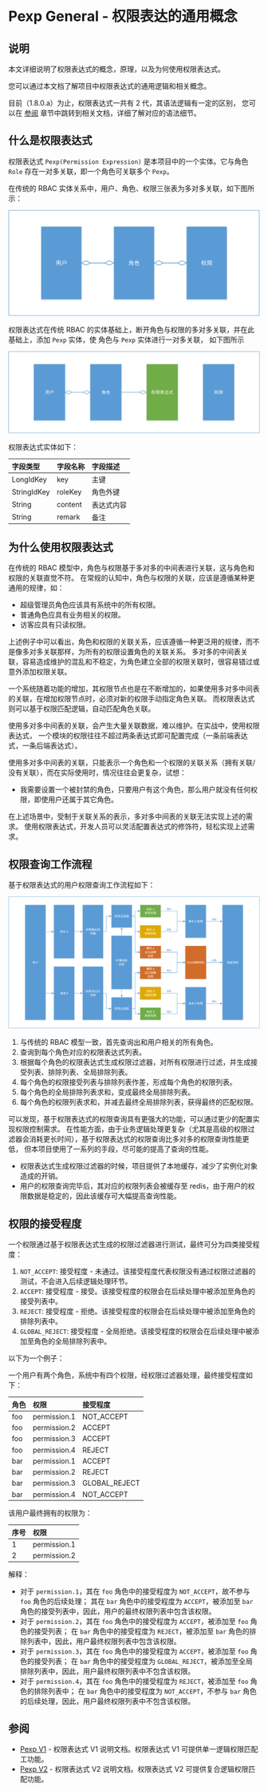 # Pexp General - 权限表达的通用概念

## 说明

本文详细说明了权限表达式的概念，原理，以及为何使用权限表达式。

您可以通过本文档了解项目中权限表达式的通用逻辑和相关概念。

目前（1.8.0.a）为止，权限表达式一共有 2 代，其语法逻辑有一定的区别，
您可以在 [参阅](#参阅) 章节中跳转到相关文档，详细了解对应的语法细节。

## 什么是权限表达式

权限表达式 `Pexp(Permission Expression)` 是本项目中的一个实体。它与角色 `Role` 存在一对多关联，即一个角色可关联多个
`Pexp`。

在传统的 RBAC 实体关系中，用户、角色、权限三张表为多对多关联，如下图所示：

![TraditionalRbacEntityRelationship.png](./images/TraditionalRbacEntityRelationship.png)

权限表达式在传统 RBAC 的实体基础上，断开角色与权限的多对多关联，并在此基础上，添加 `Pexp` 实体，使 角色与 `Pexp` 实体进行一对多关联，
如下图所示

![PexpRbacEntityRelationship.png](./images/PexpRbacEntityRelationship.png)

权限表达式实体如下：

| 字段类型        | 字段名称    | 字段描述  |
|:------------|:--------|:------|
| LongIdKey   | key     | 主键    |
| StringIdKey | roleKey | 角色外键  |
| String      | content | 表达式内容 |
| String      | remark  | 备注    |

## 为什么使用权限表达式

在传统的 RBAC 模型中，角色与权限基于多对多的中间表进行关联，这与角色和权限的关联直觉不符。
在常规的认知中，角色与权限的关联，应该是遵循某种更通用的规律，如：

- 超级管理员角色应该具有系统中的所有权限。
- 普通角色应具有业务相关的权限。
- 访客应具有只读权限。

上述例子中可以看出，角色和权限的关联关系，应该遵循一种更泛用的规律，而不是像多对多关联那样，为所有的权限设置角色的关联关系。
多对多的中间表关联，容易造成维护的混乱和不稳定，为角色建立全部的权限关联时，很容易错过或意外添加权限关联。

一个系统随着功能的增加，其权限节点也是在不断增加的，如果使用多对多中间表的关联，在增加权限节点时，必须对新的权限手动指定角色关联。
而权限表达式则可以基于权限匹配逻辑，自动匹配角色关联。

使用多对多中间表的关联，会产生大量关联数据，难以维护。在实战中，使用权限表达式，
一个模块的权限往往不超过两条表达式即可配置完成（一条前端表达式，一条后端表达式）。

使用多对多中间表的关联，只能表示一个角色和一个权限的关联关系（拥有关联/没有关联），而在实际使用时，情况往往会更复杂，试想：

- 我需要设置一个被封禁的角色，只要用户有这个角色，那么用户就没有任何权限，即使用户还属于其它角色。

在上述场景中，受制于关联关系的表示，多对多中间表的关联无法实现上述的需求。
使用权限表达式，开发人员可以灵活配置表达式的修饰符，轻松实现上述需求。

## 权限查询工作流程

基于权限表达式的用户权限查询工作流程如下：

![PermissionLookupCodeExecutionFlow.png](./images/PermissionLookupCodeExecutionFlow.png)

1. 与传统的 RBAC 模型一致，首先查询出和用户相关的所有角色。
2. 查询到每个角色对应的权限表达式列表。
3. 根据每个角色的权限表达式生成权限过滤器，对所有权限进行过滤，并生成接受列表、排除列表、全局排除列表。
4. 每个角色的权限接受列表与排除列表作差，形成每个角色的权限列表。
5. 每个角色的全局排除列表求和，变成最终全局排除列表。
6. 每个角色的权限列表求和，并减去最终全局排除列表，获得最终的匹配权限。

可以发现，基于权限表达式的权限查询具有更强大的功能，可以通过更少的配置实现权限控制需求。
在性能方面，由于业务逻辑处理更复杂（尤其是高级的权限过滤器会消耗更长时间），基于权限表达式的权限查询比多对多的权限查询性能更低，
但本项目使用了一系列的手段，尽可能的提高了查询的性能。

- 权限表达式生成权限过滤器的时候，项目提供了本地缓存，减少了实例化对象造成的开销。
- 用户的权限查询完毕后，其对应的权限列表会被缓存至 redis，由于用户的权限数据是稳定的，因此该缓存可大幅提高查询性能。

## 权限的接受程度

一个权限通过基于权限表达式生成的权限过滤器进行测试，最终可分为四类接受程度：

1. `NOT_ACCEPT`: 接受程度 - 未通过。该接受程度代表权限没有通过权限过滤器的测试，不会进入后续逻辑处理环节。
2. `ACCEPT`: 接受程度 - 接受。该接受程度的权限会在后续处理中被添加至角色的接受列表中。
3. `REJECT`: 接受程度 - 拒绝。该接受程度的权限会在后续处理中被添加至角色的排除列表中。
4. `GLOBAL_REJECT`: 接受程度 - 全局拒绝。该接受程度的权限会在后续处理中被添加至角色的全局排除列表中。

以下为一个例子：

一个用户有两个角色，系统中有四个权限，经权限过滤器处理，最终接受程度如下：

| 角色  | 权限           | 接受程度          |
|:----|:-------------|:--------------|
| foo | permission.1 | NOT_ACCEPT    |
| foo | permission.2 | ACCEPT        |
| foo | permission.3 | ACCEPT        |
| foo | permission.4 | REJECT        |
| bar | permission.1 | ACCEPT        |
| bar | permission.2 | REJECT        |
| bar | permission.3 | GLOBAL_REJECT |
| bar | permission.4 | NOT_ACCEPT    |

该用户最终拥有的权限为：

| 序号 | 权限           |
|:---|:-------------|
| 1  | permission.1 |
| 2  | permission.2 |

解释：

- 对于 `permission.1`，其在 `foo` 角色中的接受程度为 `NOT_ACCEPT`，故不参与 `foo` 角色的后续处理；
  其在 `bar` 角色中的接受程度为 `ACCEPT`，被添加至 `bar` 角色的接受列表中，因此，用户的最终权限列表中包含该权限。
- 对于 `permission.2`，其在 `foo` 角色中的接受程度为 `ACCEPT`，被添加至 `foo` 角色的接受列表；
  在 `bar` 角色中的接受程度为 `REJECT`，被添加至 `bar` 角色的排除列表中，因此，用户最终权限列表中包含该权限。
- 对于 `permission.3`，其在 `foo` 角色中的接受程度为 `ACCEPT`，被添加至 `foo` 角色的接受列表；
  在 `bar` 角色中的接受程度为 `GLOBAL_REJECT`，被添加至全局排除列表中，因此，用户最终权限列表中不包含该权限。
- 对于 `permission.4`，其在 `foo` 角色中的接受程度为 `REJECT`，被添加至 `foo` 角色的排除列表中；
  在 `bar` 角色中的接受程度为 `NOT_ACCEPT`，不参与 `bar` 角色的后续处理，因此，用户最终权限列表中不包含该权限。

## 参阅

- [Pexp V1](./PexpV1.md) - 权限表达式 V1 说明文档。权限表达式 V1 可提供单一逻辑权限匹配工功能。
- [Pexp V2](./PexpV2.md) - 权限表达式 V2 说明文档。权限表达式 V2 可提供复合逻辑权限匹配功能。
